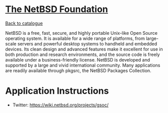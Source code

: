 
# [The NetBSD Foundation](https://www.NetBSD.org/)

[Back to catalogue](../README.md#the-netbsd-foundation)

NetBSD is a free, fast, secure, and highly portable Unix-like Open Source operating system. It is available for a wide range of platforms, from large-scale servers and powerful desktop systems to handheld and embedded devices. Its clean design and advanced features make it excellent for use in both production and research environments, and the source code is freely available under a business-friendly license. NetBSD is developed and supported by a large and vivid international community. Many applications are readily available through pkgsrc, the NetBSD Packages Collection.

# Application Instructions

* Twitter: https://wiki.netbsd.org/projects/gsoc/